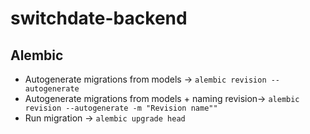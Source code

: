 # switchdate-backend

## Alembic
- Autogenerate migrations from models -> `alembic revision --autogenerate`
- Autogenerate migrations from models + naming revision-> `alembic revision --autogenerate -m "Revision name""` 
- Run migration -> `alembic upgrade head`